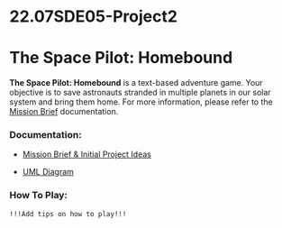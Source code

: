 # 22.07SDE05-Project2
# The Space Pilot: Homebound

**The Space Pilot: Homebound** is a text-based adventure game. 
Your objective is to save astronauts stranded in multiple planets in our solar system and bring them home.
For more information, please refer to the [Mission Brief](https://docs.google.com/document/d/1AQN-qGj4CDYgrJnfI_RxNHLHuyeqj5thxqzfd0hf9fY/edit?usp=sharing) documentation.

### Documentation:

- [Mission Brief & Initial Project Ideas](https://docs.google.com/document/d/1AQN-qGj4CDYgrJnfI_RxNHLHuyeqj5thxqzfd0hf9fY/edit?usp=sharing)

- [UML Diagram](https://lucid.app/lucidchart/37ed1dfd-c19c-4b82-90a3-73d4ae095b5a/edit?invitationId=inv_bea6fb49-340f-423d-a690-c607e61f08a1&page=0_0#)

### How To Play:
    !!!Add tips on how to play!!!

